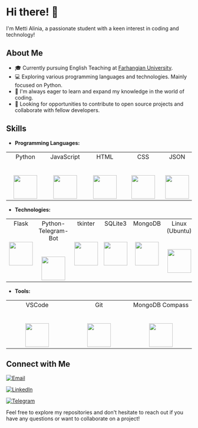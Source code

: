 # Hi there! 👋

I'm Metti Alinia, a passionate student with a keen interest in coding and technology!

## About Me

- 🎓 Currently pursuing English Teaching at [Farhangian University](https://cfu.ac.ir/en/).
- 💻 Exploring various programming languages and technologies. Mainly focused on Python.
- 🌱 I'm always eager to learn and expand my knowledge in the world of coding.
- 🤔 Looking for opportunities to contribute to open source projects and collaborate with fellow developers.

## Skills
- **Programming Languages:**
<table>
  <tbody>
    <tr valign="top">
      <td width="25%" align="center">
        <span>Python</span><br><br><br>
        <img height="64px" src="https://cdn.svgporn.com/logos/python.svg">
      </td>
      <td width="25%" align="center">
        <span>JavaScript</span><br><br><br>
        <img height="64px" src="https://cdn.svgporn.com/logos/javascript.svg">
      </td>
      <td width="25%" align="center">
        <span>HTML</span><br><br><br>
        <img height="64px" src="https://cdn.svgporn.com/logos/html-5.svg">
      </td>
      <td width="25%" align="center">
        <span>CSS</span><br><br><br>
        <img height="64px" src="https://cdn.svgporn.com/logos/css-3.svg">
      </td>
      <td width="25%" align="center">
        <span>JSON</span><br><br><br>
        <img height="64px" src="https://cdn.svgporn.com/logos/json.svg">
      </td>
  </tbody>
</table>

- **Technologies:**
<table>
  <tbody>
    <tr valign="top">
      <td width="25%" align="center">
        <span>Flask</span><br><br><br>
        <img height="64px" src="https://cdn.svgporn.com/logos/flask.svg">
      </td>
      <td width="25%" align="center">
        <span>Python-Telegram-Bot</span><br><br><br>
        <img height="64px" src="https://cdn.svgporn.com/logos/telegram.svg">
      </td>
      <td width="25%" align="center">
        <span>tkinter</span><br><br><br>
        <img height="64px" src="https://cdn.svgporn.com/logos/microsoft-windows-icon.svg">
      </td>
      <td width="25%" align="center">
        <span>SQLite3</span><br><br><br>
        <img height="64px" src="https://cdn.svgporn.com/logos/sqlite.svg">
      </td>
      <td width="25%" align="center">
        <span>MongoDB</span><br><br><br>
        <img height="64px" src="https://cdn.svgporn.com/logos/mongodb-icon.svg">
      </td>
      <td width="25%" align="center">
        <span>Linux (Ubuntu)</span><br><br><br>
        <img height="64px" src="https://cdn.svgporn.com/logos/ubuntu.svg">
      </td>
      <td width="25%" align="center">
        <span>React</span><br><br><br>
        <img height="64px" src="https://cdn.svgporn.com/logos/react.svg">
      </td>
  </tbody>
</table>

- **Tools:**
<table>
  <tbody>
    <tr valign="top">
      <td width="25%" align="center">
        <span>VSCode</span><br><br><br>
        <img height="64px" src="https://cdn.svgporn.com/logos/visual-studio-code.svg">
      </td>
      <td width="25%" align="center">
        <span>Git</span><br><br><br>
        <img height="64px" src="https://cdn.svgporn.com/logos/git-icon.svg">
      </td>
      <td width="25%" align="center">
        <span>MongoDB Compass</span><br><br><br>
        <img height="64px" src="https://cdn.svgporn.com/logos/mongodb-icon.svg">
      </td>
  </tbody>
</table>

## Connect with Me

<p align="center">

<a href="mailto:MettiAlinia@gmail.com" target="_blank"><img alt="Email" src="https://img.shields.io/badge/Gmail-MettiAlinia%40gmail.com-red?style=plastic&logo=gmail&logoColor=red"></a>

<a href="https://www.linkedin.com/in/mehdi-alinia-701335266/" target="_blank"><img alt="LinkedIn" src="https://img.shields.io/badge/LinkedIn-Metti%20Alinia-blue?style=plastic&logo=linkedin&logoColor=blue"></a>

<a href="https://t.me/Pythonbuz" target="_blank"><img alt="Telegram" src="https://img.shields.io/badge/Telegram-%40PythonBuz-%2326CDFF?style=plastic&logo=telegram"></a>

</p>
Feel free to explore my repositories and don't hesitate to reach out if you have any questions or want to collaborate on a project!

